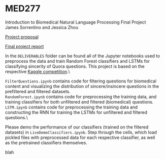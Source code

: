 # MED277

Introduction to Biomedical Natural Language Processing Final Project\
James Sorrentino and Jessica Zhou

[Project proposal](https://docs.google.com/document/d/1CuFxbl7UYIsE8zaTxz7CsERl31eqVIJaM7aDxzFsWqU/edit?usp=sharing)

[Final project report](https://docs.google.com/document/d/1H5nZ3QRxygRVN4XT-zGZPvzfdh82XzjH0bJnDklcCZw/edit?usp=sharing)

In the `DELIVERABLES` folder can be found all of the Jupyter notebooks used to preprocess the data and train Random Forest classifiers and LSTMs for classifying sincerity of Quora questions. This project is based on the respective [Kaggle competition](https://www.kaggle.com/c/quora-insincere-questions-classification).\\

`FilterQuestions.ipynb` contains code for filtering questions for biomedical content and visualizing the distribution of sincere/insincere questions in the prefiltered and filtered datasets.\
`RandomForest.ipynb` contains code for preprocessing the training data, and training classifiers for both unfiltered and filtered (biomedical) questions.\
`LSTM.ipynb` contains code for preprocessing the training data and constructing the RNN for training the LSTMs for unfiltered and filtered questions.\

Please demo the performance of our classifiers (trained on the filtered datasets) in `LiveDemoClassifiers.ipynb`. Step through the cells, which load pickled files with preprocessed data for each respective classifier, as well as the pretrained classifiers themselves. 

blah 
